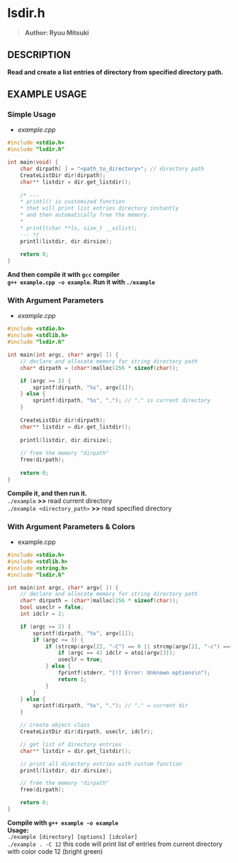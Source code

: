 # lsdir.h<br>
> **Author: Ryuu Mitsuki**

## DESCRIPTION<br>
**Read and create a list entries of directory from specified directory path.**

## EXAMPLE USAGE
### Simple Usage
- _example.cpp_
```cpp
#include <stdio.h>
#include "lsdir.h"

int main(void) {
    char dirpath[ ] = "<path_to_directory>"; // directory path
    CreateListDir dir(dirpath);
    char** listdir = dir.get_listdir();
    
    /* ---
    * printl() is customized function
    * that will print list entries directory instantly
    * and then automatically free the memory.
    * 
    * printl(char **ls, size_t __szlist);
    --- */
    printl(listdir, dir.dirsize);
    
    return 0;
}
```
**And then compile it with `gcc` compiler<br>**
**`g++ example.cpp -o example`. Run it with `./example`<br>**

### With Argument Parameters
- _example.cpp_
```cpp
#include <stdio.h>
#include <stdlib.h>
#include "lsdir.h"

int main(int argc, char* argv[ ]) {
    // declare and allocate memory for string directory path
    char* dirpath = (char*)malloc(256 * sizeof(char));

    if (argc >= 2) {
        sprintf(dirpath, "%s", argv[1]);
    } else {
        sprintf(dirpath, "%s", "."); // "." is current directory
    }
    
    CreateListDir dir(dirpath);
    char** listdir = dir.get_listdir();
    
    printl(listdir, dir.dirsize);
    
    // free the memory "dirpath"
    free(dirpath);
    
    return 0;
}
```
**Compile it, and then run it.<br>**
`./example` **>>** read current directory<br>
`./example <directory_path>` **>>** read specified directory

### With Argument Parameters & Colors
- example.cpp
```cpp
#include <stdio.h>
#include <stdlib.h>
#include <string.h>
#include "lsdir.h"

int main(int argc, char* argv[ ]) {
    // declare and allocate memory for string directory path
    char* dirpath = (char*)malloc(256 * sizeof(char));
    bool useclr = false;
    int idclr = 2;

    if (argc >= 2) {
        sprintf(dirpath, "%s", argv[1]);
        if (argc >= 3) {
            if (strcmp(argv[2], "-C") == 0 || strcmp(argv[2], "-c") ==>
                if (argc == 4) idclr = atoi(argv[3]);
                useclr = true;
            } else {
                fprintf(stderr, "[!] Error: Unknown options\n");
                return 1;
            }
        }
    } else {
        sprintf(dirpath, "%s", "."); // "." = current dir
    }

    // create object class
    CreateListDir dir(dirpath, useclr, idclr);

    // get list of directory entries
    char** listdir = dir.get_listdir();

    // print all directory entries with custom function
    printl(listdir, dir.dirsize);

    // free the memory "dirpath"
    free(dirpath);

    return 0;
}
```
**Compile with `g++ example -o example`<br>**
**Usage:<br>**
`./example [directory] [options] [idcolor]`<br>
`./example . -C 12` this code will print list of entries from current directory with color code 12 (bright green)
